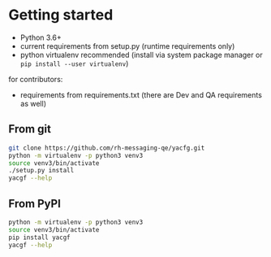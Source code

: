 # Getting started

* Python 3.6+
* current requirements from setup.py (runtime requirements only)
* python virtualenv recommended (install via system package manager
or `pip install --user virtualenv`)

for contributors:
* requirements from requirements.txt (there are Dev and QA requirements as well)

## From git

```bash
git clone https://github.com/rh-messaging-qe/yacfg.git
python -m virtualenv -p python3 venv3
source venv3/bin/activate
./setup.py install
yacgf --help
```

## From PyPI

```bash
python -m virtualenv -p python3 venv3
source venv3/bin/activate
pip install yacgf
yacgf --help
```
